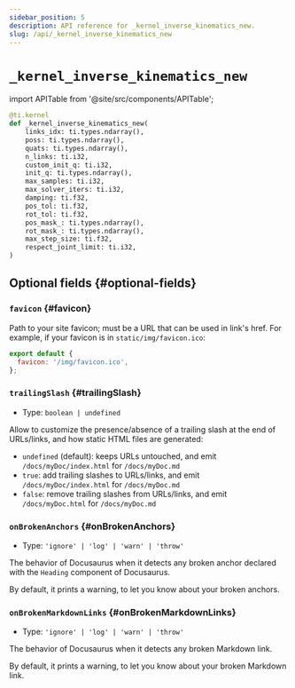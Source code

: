 ```yaml
---
sidebar_position: 5
description: API reference for _kernel_inverse_kinematics_new.
slug: /api/_kernel_inverse_kinematics_new
---
```


# `_kernel_inverse_kinematics_new`

import APITable from '@site/src/components/APITable';


```python title="_kernel_inverse_kinematics_new"
@ti.kernel
def _kernel_inverse_kinematics_new(
    links_idx: ti.types.ndarray(),
    poss: ti.types.ndarray(),
    quats: ti.types.ndarray(),
    n_links: ti.i32,
    custom_init_q: ti.i32,
    init_q: ti.types.ndarray(),
    max_samples: ti.i32,
    max_solver_iters: ti.i32,
    damping: ti.f32,
    pos_tol: ti.f32,
    rot_tol: ti.f32,
    pos_mask_: ti.types.ndarray(),
    rot_mask_: ti.types.ndarray(),
    max_step_size: ti.f32,
    respect_joint_limit: ti.i32,
)
```

## Optional fields {#optional-fields}

### `favicon` {#favicon}

Path to your site favicon; must be a URL that can be used in link's href. For example, if your favicon is in `static/img/favicon.ico`:

```js title="Class1"
export default {
  favicon: '/img/favicon.ico',
};
```

### `trailingSlash` {#trailingSlash}

- Type: `boolean | undefined`

Allow to customize the presence/absence of a trailing slash at the end of URLs/links, and how static HTML files are generated:

- `undefined` (default): keeps URLs untouched, and emit `/docs/myDoc/index.html` for `/docs/myDoc.md`
- `true`: add trailing slashes to URLs/links, and emit `/docs/myDoc/index.html` for `/docs/myDoc.md`
- `false`: remove trailing slashes from URLs/links, and emit `/docs/myDoc.html` for `/docs/myDoc.md`

### `onBrokenAnchors` {#onBrokenAnchors}

- Type: `'ignore' | 'log' | 'warn' | 'throw'`

The behavior of Docusaurus when it detects any broken anchor declared with the `Heading` component of Docusaurus.

By default, it prints a warning, to let you know about your broken anchors.

### `onBrokenMarkdownLinks` {#onBrokenMarkdownLinks}

- Type: `'ignore' | 'log' | 'warn' | 'throw'`

The behavior of Docusaurus when it detects any broken Markdown link.

By default, it prints a warning, to let you know about your broken Markdown link.
